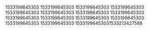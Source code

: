 1533199645303
1533199645303
1533199645303
1533199645303
1533199645303
1533199645303
1533199645303
1533199645303
1533199645303
1533199645303
1533199645303
1533199645303
1533199645303
1533199645303
15331996453031533213427588